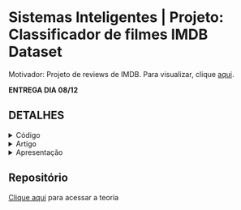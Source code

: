 # Sistemas Inteligentes | Projeto: Classificador de filmes IMDB Dataset
Motivador: Projeto de reviews de IMDB. Para visualizar, clique [aqui](https://www.kaggle.com/datasets/lakshmi25npathi/imdb-dataset-of-50k-movie-reviews/data/).

**ENTREGA DIA 08/12**

## DETALHES
<details> <summary> Código </summary>
Instruções para o Código
O código deve estar devidamente comentado e a sua organização será considerada na avaliação. E códigos acompanhados de uma boa documentação podem receber um bônus na nota. 

  ```mermaid
  graph TD;
      SILVER-->GOLD;
  ```

</details>

<details> <summary> Artigo </summary>
Instruções Gerais

O trabalho deve ter um objetivo bastante claro e deve envolver ao menos um  dos seguintes caminhos:

* **Classificação**
* **Regressão**
* **Clusterização**
* **Otimização**

Instruções para Entrega (data limite: 08/12/2023)
* Seguir o modelo (da SBC) 
* Evite inserir códigos no artigo; em vez disso, prefira colocar o algoritmo na forma de um pseudocódigo ou fluxograma de forma bem organizada. 
* A qualidade do texto também será levada em consideração na avaliação. 
* Sempre lembre-se de citar / referenciar o que utilizar.

</details>
<details> <summary> Apresentação </summary>
As apresentações poderão ser realizadas nos dias 05 e 08  de Dezembro. 

* Podem ser feitas perguntas direcionadas a integrantes específicos. A apresentação é obrigatória. 
* A duração da apresentação é de  até 10 minutos.

É aconselhável que a apresentação mostre os seguintes tópicos:

* O problema escolhido, sua relevância e dificuldades que tornam necessário do uso de um sistema inteligente;
* A modelagem do problema, origem e significado dos dados usados e possíveis pré processamentos de dados;
* O modelo de sistema inteligente empregado para solução;
* A análise quantitativa dos resultados obtidos por um ou mais métodos computacionais;
* A análise qualitativa dos resultados, indicando se o sistema usado obteve resultados satisfatórios ou melhores que outras soluções.
* Uma conclusão geral sobre o trabalho realizado.


</details>

## Repositório
[Clique aqui](https://drive.google.com/drive/folders/12jxXykuHxB7i_bSDg0pCTgrdupw3kyKG?usp=sharing/) para acessar a teoria


